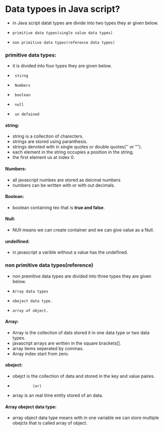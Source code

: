 # Data typoes in Java script?
- in Java script datat types are divide into two types they ar given below.
-     primitive data types(single value data types)
-     non primitive data types(reference data types)

### primitive data types:
- it is divided into four types they are given below.
-      stirng
-      Numbers
-      boolean
-      null
-      un defained

#### string:
- string is a colleciton of charecters.
- strings are stored using paranthesis.
- strings denoted with in single quotes or double quotes('' or "").
- each element in the string occupies a position in the string.
- the first element us at index 0.
#### Numbers:
- all javascript numbes are stored as deicmal numbers 
- numbers can be written with or with out decimals.
#### Boolean:
- boolean containing teo that is **true and false**.
#### Null:
- NUll means we can create container and we can give value as a Null.
#### undeifined:
- in javascript a varible without a value has the undefined.
### non primitive data types(reference)
- non premitive data types are divided into three types they are given below.
-     Array data types
-     obeject data type.
-     array of object.

#### Array:
- Array is the collection of dats stored it in one data type or two data types.
- javascript arrays are written in the square brackets[].
- array items seperated by commas.
- Array index start from zero.

#### obeject:
- obejct is the collection of data and stored in the key and value paires.
-              (or)
- array is an real time entity stored of an data.
#### Array obeject data type:
- array object data type means with in one variable we can store multiple obejcts that is called array of object.
